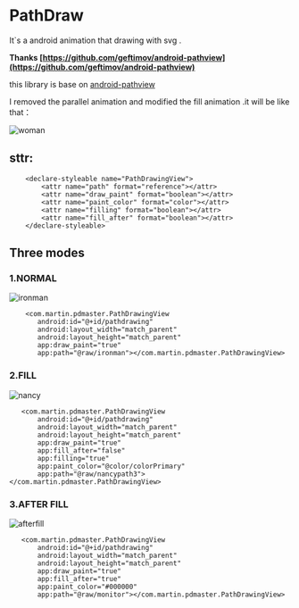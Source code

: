 # PathDraw
It`s a android animation that drawing with svg .

**Thanks [https://github.com/geftimov/android-pathview](https://github.com/geftimov/android-pathview)**

this library is base on [android-pathview](https://github.com/geftimov/android-pathview) 

I removed the parallel animation and modified the fill animation .it will be like that：


  ![woman](https://github.com/MartinBZDQSM/PathDraw/blob/master/app/src/main/res/raw/woman.gif)

## sttr:
```
    <declare-styleable name="PathDrawingView">
        <attr name="path" format="reference"></attr>
        <attr name="draw_paint" format="boolean"></attr>
        <attr name="paint_color" format="color"></attr>
        <attr name="filling" format="boolean"></attr>
        <attr name="fill_after" format="boolean"></attr>
    </declare-styleable>
```
## Three modes

### 1.NORMAL

![ironman](https://github.com/MartinBZDQSM/PathDraw/blob/master/app/src/main/res/raw/ironman.gif)
 ```
     <com.martin.pdmaster.PathDrawingView
        android:id="@+id/pathdrawing"
        android:layout_width="match_parent"
        android:layout_height="match_parent"
        app:draw_paint="true"
        app:path="@raw/ironman"></com.martin.pdmaster.PathDrawingView>
 ```
 ### 2.FILL
 
![nancy](https://github.com/MartinBZDQSM/PathDraw/blob/master/app/src/main/res/raw/nancy.gif)
 ```
    <com.martin.pdmaster.PathDrawingView
        android:id="@+id/pathdrawing"
        android:layout_width="match_parent"
        android:layout_height="match_parent"
        app:draw_paint="true"
        app:fill_after="false"
        app:filling="true"
        app:paint_color="@color/colorPrimary"
        app:path="@raw/nancypath3"></com.martin.pdmaster.PathDrawingView>
 ```
 ### 3.AFTER FILL
 
![afterfill](https://github.com/MartinBZDQSM/PathDraw/blob/master/app/src/main/res/raw/afterfill.gif)
 ```
    <com.martin.pdmaster.PathDrawingView
        android:id="@+id/pathdrawing"
        android:layout_width="match_parent"
        android:layout_height="match_parent"
        app:draw_paint="true"
        app:fill_after="true"
        app:paint_color="#000000"
        app:path="@raw/monitor"></com.martin.pdmaster.PathDrawingView>
 ```
